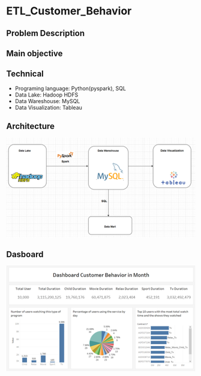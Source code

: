 # ETL_Customer_Behavior
## Problem Description
## Main objective
## Technical  
  - Programing language: Python(pyspark), SQL
  - Data Lake: Hadoop HDFS
  - Data Wareshouse: MySQL
  - Data Visualization: Tableau
## Architecture
![Architecture](image/Architecture.png)
## Dasboard
![Dashboard](image/Dashboard.png)
